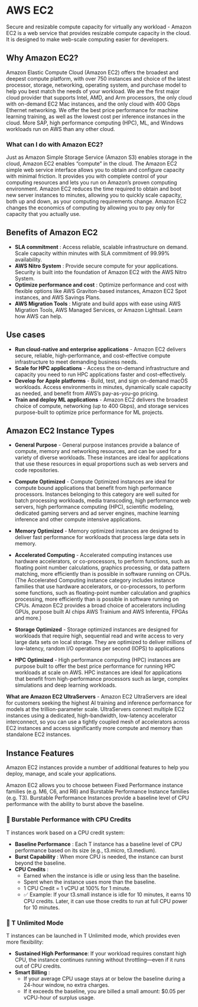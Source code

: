 # AWS EC2

Secure and resizable compute capacity for virtually any workload - Amazon EC2 is a web service that provides resizable compute capacity in the cloud. It is designed to make web-scale computing easier for developers.

## Why Amazon EC2?

Amazon Elastic Compute Cloud (Amazon EC2) offers the broadest and deepest compute platform, with over 750 instances and choice of the latest processor, storage, networking, operating system, and purchase model to help you best match the needs of your workload. We are the first major cloud provider that supports Intel, AMD, and Arm processors, the only cloud with on-demand EC2 Mac instances, and the only cloud with 400 Gbps Ethernet networking. We offer the best price performance for machine learning training, as well as the lowest cost per inference instances in the cloud. More SAP, high performance computing (HPC), ML, and Windows workloads run on AWS than any other cloud.

### What can I do with Amazon EC2?

Just as Amazon Simple Storage Service (Amazon S3) enables storage in the cloud, Amazon EC2 enables “compute” in the cloud.  The Amazon EC2 simple web service interface allows you to obtain and configure capacity with minimal friction. It provides you with complete control of your computing resources and lets you run on Amazon’s proven computing environment. Amazon EC2 reduces the time required to obtain and boot new server instances to minutes, allowing you to quickly scale capacity, both up and down, as your computing requirements change. Amazon EC2 changes the economics of computing by allowing you to pay only for capacity that you actually use.

## Benefits of Amazon EC2

- **SLA commitment** : Access reliable, scalable infrastructure on demand. Scale capacity within minutes with SLA commitment of 99.99% availability.
- **AWS Nitro System** : Provide secure compute for your applications. Security is built into the foundation of Amazon EC2 with the AWS Nitro System.
- **Optimize performance and cost** : Optimize performance and cost with flexible options like AWS Graviton-based instances, Amazon EC2 Spot instances, and AWS Savings Plans.
- **AWS Migration Tools** : Migrate and build apps with ease using AWS Migration Tools, AWS Managed Services, or Amazon Lightsail. Learn how AWS can help.

## Use cases

- **Run cloud-native and enterprise applications** - Amazon EC2 delivers secure, reliable, high-performance, and cost-effective compute infrastructure to meet demanding business needs.
- **Scale for HPC applications** - Access the on-demand infrastructure and capacity you need to run HPC applications faster and cost-effectively.
- **Develop for Apple platforms** - Build, test, and sign on-demand macOS workloads. Access environments in minutes, dynamically scale capacity as needed, and benefit from AWS’s pay-as-you-go pricing.
- **Train and deploy ML applications** - Amazon EC2 delivers the broadest choice of compute, networking (up to 400 Gbps), and storage services purpose-built to optimize price performance for ML projects.

## Amazon EC2 Instance Types

- **General Purpose** - General purpose instances provide a balance of compute, memory and networking resources, and can be used for a variety of diverse workloads. These instances are ideal for applications that use these resources in equal proportions such as web servers and code repositories. 

- **Compute Optimized** - Compute Optimized instances are ideal for compute bound applications that benefit from high performance processors. Instances belonging to this category are well suited for batch processing workloads, media transcoding, high performance web servers, high performance computing (HPC), scientific modeling, dedicated gaming servers and ad server engines, machine learning inference and other compute intensive applications.

- **Memory Optimized** - Memory optimized instances are designed to deliver fast performance for workloads that process large data sets in memory.

- **Accelerated Computing** - Accelerated computing instances use hardware accelerators, or co-processors, to perform functions, such as floating point number calculations, graphics processing, or data pattern matching, more efficiently than is possible in software running on CPUs.
(The Accelerated Computing instance category includes instance families that use hardware accelerators, or co-processors, to perform some functions, such as floating-point number calculation and graphics processing, more efficiently than is possible in software running on CPUs. Amazon EC2 provides a broad choice of accelerators including GPUs, purpose built AI chips AWS Trainium and AWS Inferentia, FPGAs and more.)

- **Storage Optimized** - Storage optimized instances are designed for workloads that require high, sequential read and write access to very large data sets on local storage. They are optimized to deliver millions of low-latency, random I/O operations per second (IOPS) to applications

- **HPC Optimized** - High performance computing (HPC) instances are purpose built to offer the best price performance for running HPC workloads at scale on AWS. HPC instances are ideal for applications that benefit from high-performance processors such as large, complex simulations and deep learning workloads.

**What are Amazon EC2 UltraServers** - Amazon EC2 UltraServers are ideal for customers seeking the highest AI training and inference performance for models at the trillion-parameter scale. UltraServers connect multiple EC2 instances using a dedicated, high-bandwidth, low-latency accelerator interconnect, so you can use a tightly coupled mesh of accelerators across EC2 instances and access significantly more compute and memory than standalone EC2 instances.

## Instance Features

Amazon EC2 instances provide a number of additional features to help you deploy, manage, and scale your applications.

Amazon EC2 allows you to choose between Fixed Performance instance families (e.g. M6, C6, and R6) and Burstable Performance Instance families (e.g. T3). Burstable Performance Instances provide a baseline level of CPU performance with the ability to burst above the baseline.

### 🔹 Burstable Performance with CPU Credits
T instances work based on a CPU credit system:

- **Baseline Performance** : Each T instance has a baseline level of CPU performance based on its size (e.g., t3.micro, t3.medium).
- **Burst Capability** : When more CPU is needed, the instance can burst beyond the baseline.
- **CPU Credits** :
	- Earned when the instance is idle or using less than the baseline.
	- Spent when the instance uses more than the baseline.
	- 1 CPU Credit = 1 vCPU at 100% for 1 minute.
	- ✅ Example: If your t3.small instance is idle for 10 minutes, it earns 10 CPU credits. Later, it can use those credits to run at full CPU power for 10 minutes.

### 🔹 T Unlimited Mode
T instances can be launched in T Unlimited mode, which provides even more flexibility:

- **Sustained High Performance**: If your workload requires constant high CPU, the instance continues running without throttling—even if it runs out of CPU credits.
- **Smart Billing** :
	- If your average CPU usage stays at or below the baseline during a 24-hour window, no extra charges.
	- If it exceeds the baseline, you are billed a small amount: $0.05 per vCPU-hour of surplus usage.
